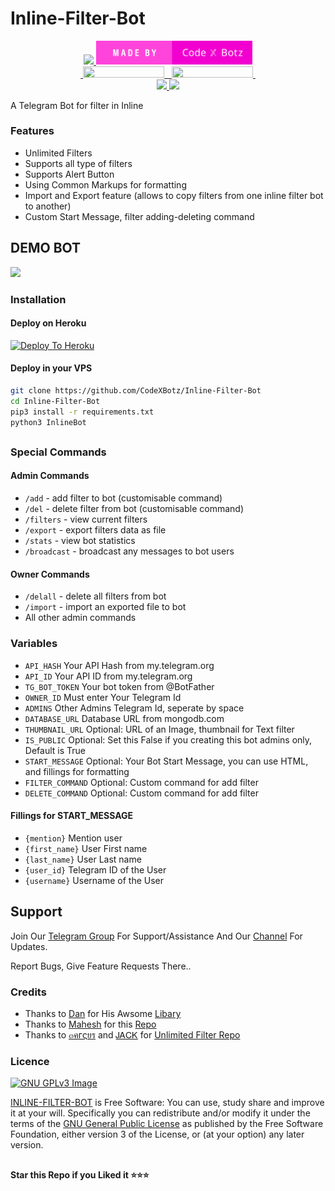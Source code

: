 #                    Inline-Filter-Bot

<p align="center">
  <a href="https://www.python.org">
    <img src="http://ForTheBadge.com/images/badges/made-with-python.svg" width ="250">
  </a>
  <a href="https://t.me/CodeXBotz">
    <img src="https://github.com/CodeXBotz/PyrogramGenStr/blob/main/resources/madebycodex-badge.svg" width="250">
  </a><br>
  <a href="https://t.me/CodeXBotz">
    &nbsp;<img src="https://img.shields.io/badge/Code%20%F0%9D%95%8F%20Botz-Channel-blue?style=flat-square&logo=telegram" width="130" height="18">&nbsp;
  </a>
  <a href="https://t.me/codexbotzsupport">
    &nbsp;<img src="https://img.shields.io/badge/Code%20%F0%9D%95%8F%20Botz-Group-blue?style=flat-square&logo=telegram" width="130" height="18">&nbsp;
  </a>
  <br>
  <a href="https://github.com/CodeXBotz/Inline-Filter-Bot/stargazers">
    <img src="https://img.shields.io/github/stars/CodeXBotz/Inline-Filter-Bot?style=social">
  </a>
  <a href="https://github.com/CodeXBotz/Inline-Filter-Bot/fork">
    <img src="https://img.shields.io/github/forks/CodeXBotz/Inline-Filter-Bot?label=Fork&style=social">
  </a>  
</p>

A Telegram Bot for filter in Inline

### Features

- Unlimited Filters
- Supports all type of filters
- Supports Alert Button
- Using Common Markups for formatting
- Import and Export feature (allows to copy filters from one inline filter bot to another)
- Custom Start Message, filter adding-deleting command

## DEMO BOT
<a href="https://t.me/InlineSaverXbot"><img src="https://img.shields.io/badge/Demo-Telegram%20Bot-blue.svg?logo=telegram"></a>

### Installation
#### Deploy on Heroku
[![Deploy To Heroku](https://www.herokucdn.com/deploy/button.svg)](https://heroku.com/deploy?template=https://github.com/itsyogieu/Inline-Filter-Bot)


#### Deploy in your VPS
````bash
git clone https://github.com/CodeXBotz/Inline-Filter-Bot
cd Inline-Filter-Bot
pip3 install -r requirements.txt
python3 InlineBot
````
##
### Special Commands

#### Admin Commands
* `/add` - add filter to bot (customisable command)
* `/del` - delete filter from bot (customisable command)
* `/filters` - view current filters
* `/export` - export filters data as file
* `/stats` - view bot statistics
* `/broadcast` - broadcast any messages to bot users

#### Owner Commands
* `/delall` - delete all filters from bot
* `/import` - import an exported file to bot
* All other admin commands

### Variables

* `API_HASH` Your API Hash from my.telegram.org
* `API_ID` Your API ID from my.telegram.org
* `TG_BOT_TOKEN` Your bot token from @BotFather
* `OWNER_ID` Must enter Your Telegram Id
* `ADMINS` Other Admins Telegram Id, seperate by space
* `DATABASE_URL` Database URL from mongodb.com
* `THUMBNAIL_URL` Optional: URL of an Image, thumbnail for Text filter
* `IS_PUBLIC` Optional: Set this False if you creating this bot admins only, Default is True
* `START_MESSAGE` Optional: Your Bot Start Message, you can use HTML, and fillings for formatting
* `FILTER_COMMAND` Optional: Custom command for add filter
* `DELETE_COMMAND` Optional: Custom command for add filter

#### Fillings for START_MESSAGE
* `{mention}` Mention user
* `{first_name}` User First name
* `{last_name}` User Last name
* `{user_id}` Telegram ID of the User
* `{username}` Username of the User

## Support   
Join Our [Telegram Group](https://www.telegram.dog/codexbotzsupport) For Support/Assistance And Our [Channel](https://www.telegram.dog/codexbotz) For Updates.   
   
Report Bugs, Give Feature Requests There..   

### Credits

- Thanks to [Dan](https://github.com/delivrance) for His Awsome [Libary](https://github.com/pyrogram/pyrogram)
- Thanks to [Mahesh](https://github.com/Mahesh0253) for this [Repo](https://github.com/Mahesh0253/Media-Search-bot)
- Thanks to [๓คгςยร](https://github.com/prgofficial) and [ᎫᎪᏟᏦ](https://github.com/Jack-of-tg) for [Unlimited Filter Repo](https://github.com/TroJanzHEX/Unlimited-Filter-Bot)

### Licence
[![GNU GPLv3 Image](https://www.gnu.org/graphics/gplv3-127x51.png)](http://www.gnu.org/licenses/gpl-3.0.en.html)  

[INLINE-FILTER-BOT](https://github.com/CodeXBotz/Inline-Filter-Bot/) is Free Software: You can use, study share and improve it at your
will. Specifically you can redistribute and/or modify it under the terms of the
[GNU General Public License](https://www.gnu.org/licenses/gpl.html) as
published by the Free Software Foundation, either version 3 of the License, or
(at your option) any later version. 

##

   **Star this Repo if you Liked it ⭐⭐⭐**
